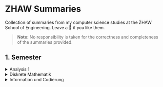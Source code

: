 # ZHAW Summaries
Collection of summaries from my computer science studies at the ZHAW School of Engineering. Leave a 🌟 if you like them.

> **Note**: No responsibility is taken for the correctness and completeness of the summaries provided.

## 1. Semester
<details>
  <summary>Analysis 1</summary>

  ## Themen
  1. [Funktionen](1.%20Semester/Analysis/Funktionen.pdf)
  2. [Polynome](1.%20Semester/Analysis/Polynome.pdf)
  3. [Ableitungen](1.%20Semester/Analysis/Ableitungen.pdf)
  4. [Integrale](1.%20Semester/Analysis/Integrale.pdf)
  5. [Folgen](1.%20Semester/Analysis/Folgen.pdf)
  6. [Reihen](1.%20Semester/Analysis/Reihen.pdf )
  7. [Grenzwerte von Funktionen](1.%20Semester/Analysis/Grenzwerte%20von%20Funktionen.pdf)
  8. [Stetigkeit](1.%20Semester/Analysis/Stetigkeit.pdf)
  9. [Gebrochenrationale Funktionen](1.%20Semester/Analysis/Gebrochenrationale%20Funktionen.pdf)
  10. [Kurvenpunkte](1.%20Semester/Analysis/Kurvenpunkte.pdf)
  11. [Kurvendiskussion](1.%20Semester/Analysis/Kurvendiskussion.pdf)
</details>

<details>
  <summary>Diskrete Mathematik</summary>
  
  ## Themen
  1. [Logik](1.%20Semester/Diskrete%20Mathematik/Logik.pdf)
  2. [Semantik](1.%20Semester/Diskrete%20Mathematik/Semantik.pdf)
  3. [Mengen](1.%20Semester/Diskrete%20Mathematik/Mengen.pdf)
  4. [Relationen](1.%20Semester/Diskrete%20Mathematik/Relationen.pdf)
  5. [Funktionen](1.%20Semester/Diskrete%20Mathematik/Funktionen.pdf)
  6. [Vollständige Induktion](1.%20Semester/Diskrete%20Mathematik/Vollständige%20Induktion.pdf)
  7. [Zahlentheorie](1.%20Semester/Diskrete%20Mathematik/Zahlentheorie.pdf)
  
</details>

<details>
  <summary>Information und Codierung</summary>

  ## Themen
  1. [Kombinatorische Logik](1.%20Semester/Information%20und%20Codierung/Fehlererkennung.pdf)
  2. [Sequentielle Logik](1.%20Semester/Information%20und%20Codierung/Sequentielle%20Logik.pdf)
  3. [Zahlensysteme](1.%20Semester/Information%20und%20Codierung/Zahlensysteme.pdf)
  4. [Informationstheorie](1.%20Semester/Information%20und%20Codierung/Informationstheorie.pdf)
  5. [Quellencodierung](1.%20Semester/Information%20und%20Codierung/Quellencodierung.pdf)
  6. [JPEG](1.%20Semester/Information%20und%20Codierung/JPEG.pdf)
  7. [Audiocodierung](1.%20Semester/Information%20und%20Codierung/Audiocodierung.pdf)
  8. [Kanalcodierung](1.%20Semester/Information%20und%20Codierung/Kanalcodierung.pdf)
  9. [Fehlererkennung](1.%20Semester/Information%20und%20Codierung/Fehlererkennung.pdf)
  10. [Fehlerkorrektur](1.%20Semester/Information%20und%20Codierung/Fehlerkorrektur.pdf)
  11. [Faltungscode](1.%20Semester/Information%20und%20Codierung/Faltungscodes.pdf)

</details>
